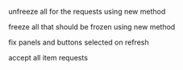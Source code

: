 unfreeze all for the requests using new method

freeze all that should be frozen using new method

fix panels and buttons selected on refresh

accept all item requests